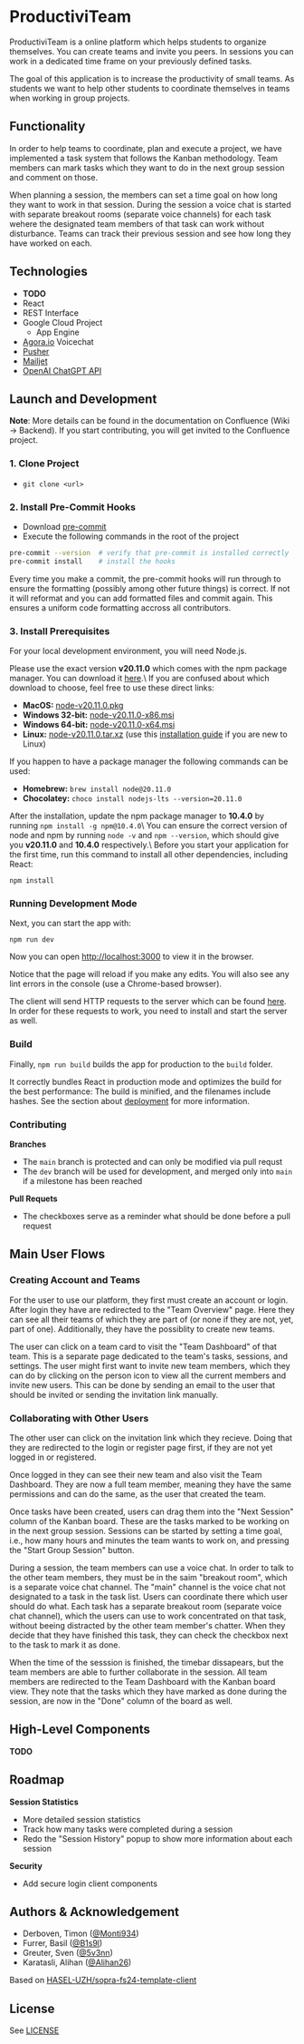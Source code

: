 # ProductiviTeam

ProductiviTeam is a online platform which helps students to organize
themselves. You can create teams and invite you peers. In sessions you can work
in a dedicated time frame on your previously defined tasks.

The goal of this application is to increase the productivity of small teams. As
students we want to help other students to coordinate themselves in teams when
working in group projects.

## Functionality

In order to help teams to coordinate, plan and execute a project, we have
implemented a task system that follows the Kanban methodology. Team members can
mark tasks which they want to do in the next group session and comment on
those.

When planning a session, the members can set a time goal on how long they want
to work in that session. During the session a voice chat is started with
separate breakout rooms (separate voice channels) for each task wehere the
designated team members of that task can work without disturbance. Teams can
track their previous session and see how long they have worked on each.

## Technologies

- **TODO**
- React
- REST Interface
- Google Cloud Project
  - App Engine
- [Agora.io](https://www.agora.io/en/) Voicechat
- [Pusher](https://pusher.com/)
- [Mailjet](https://www.mailjet.com/)
- [OpenAI ChatGPT
  API](https://openai.com/index/introducing-chatgpt-and-whisper-apis/)

## Launch and Development

**Note**: More details can be found in the documentation on Confluence (Wiki ->
Backend). If you start contributing, you will get invited to the Confluence
project.

### 1. Clone Project

- `git clone <url>`

### 2. Install Pre-Commit Hooks

- Download [pre-commit](https://pre-commit.com/)
- Execute the following commands in the root of the project

```bash
pre-commit --version  # verify that pre-commit is installed correctly
pre-commit install    # install the hooks
```

Every time you make a commit, the pre-commit hooks will run through to ensure
the formatting (possibly among other future things) is correct. If not it will
reformat and you can add formatted files and commit again. This ensures a
uniform code formatting accross all contributors.

### 3. Install Prerequisites

For your local development environment, you will need Node.js.

Please use the exact version **v20.11.0** which comes with the npm package
manager. You can download it
[here](https://nodejs.org/download/release/v20.11.0/).\\ If you are confused
about which download to choose, feel free to use these direct links:

- **MacOS:**
  [node-v20.11.0.pkg](https://nodejs.org/download/release/v20.11.0/node-v20.11.0.pkg)
- **Windows 32-bit:**
  [node-v20.11.0-x86.msi](https://nodejs.org/download/release/v20.11.0/node-v20.11.0-x86.msi)
- **Windows 64-bit:**
  [node-v20.11.0-x64.msi](https://nodejs.org/download/release/v20.11.0/node-v20.11.0-x64.msi)
- **Linux:**
  [node-v20.11.0.tar.xz](https://nodejs.org/dist/v20.11.0/node-v20.11.0.tar.xz)
  (use this [installation
  guide](https://medium.com/@tgmarinho/how-to-install-node-js-via-binary-archive-on-linux-ab9bbe1dd0c2)
  if you are new to Linux)

If you happen to have a package manager the following commands can be used:

- **Homebrew:** `brew install node@20.11.0`
- **Chocolatey:** `choco install nodejs-lts --version=20.11.0`

After the installation, update the npm package manager to **10.4.0** by running
`npm install -g npm@10.4.0`\\ You can ensure the correct version of node and npm
by running `node -v` and `npm --version`, which should give you **v20.11.0**
and **10.4.0** respectively.\\ Before you start your application for the first
time, run this command to install all other dependencies, including React:

`npm install`

### Running Development Mode

Next, you can start the app with:

`npm run dev`

Now you can open [http://localhost:3000](http://localhost:3000) to view it in
the browser.

Notice that the page will reload if you make any edits. You will also see any
lint errors in the console (use a Chrome-based browser).

The client will send HTTP requests to the server which can be found
[here](https://github.com/sopra-fs24-group07/sopra-fs24-group-07-server). In
order for these requests to work, you need to install and start the server as
well.

### Build

Finally, `npm run build` builds the app for production to the `build`
folder.

It correctly bundles React in production mode and optimizes the build for the
best performance: The build is minified, and the filenames include hashes. See
the section about
[deployment](https://facebook.github.io/create-react-app/docs/deployment) for
more information.

### Contributing

**Branches**

- The `main` branch is protected and can only be modified via pull requst
- The `dev` branch will be used for development, and merged only into `main` if
  a milestone has been reached

**Pull Requets**

- The checkboxes serve as a reminder what should be done before a pull request

## Main User Flows

### Creating Account and Teams

For the user to use our platform, they first must create an account or
login. After login they have are redirected to the "Team Overview" page. Here
they can see all their teams of which they are part of (or none if they are
not, yet, part of one). Additionally, they have the possiblity to create new
teams.

The user can click on a team card to visit the "Team Dashboard" of that
team. This is a separate page dedicated to the team's tasks, sessions, and
settings. The user might first want to invite new team members, which they can
do by clicking on the person icon to view all the current members and invite
new users. This can be done by sending an email to the user that should be
invited or sending the invitation link manually.

### Collaborating with Other Users

The other user can click on the invitation link which they recieve. Doing that
they are redirected to the login or register page first, if they are not yet
logged in or registered.

Once logged in they can see their new team and also visit the Team
Dashboard. They are now a full team member, meaning they have the same
permissions and can do the same, as the user that created the team.

Once tasks have been created, users can drag them into the "Next Session"
column of the Kanban board. These are the tasks marked to be working on in the
next group session. Sessions can be started by setting a time goal, i.e., how
many hours and minutes the team wants to work on, and pressing the "Start Group
Session" button.

During a session, the team members can use a voice chat. In order to talk to
the other team members, they must be in the saim "breakout room", which is a
separate voice chat channel. The "main" channel is the voice chat not
designated to a task in the task list. Users can coordinate there which user
should do what. Each task has a separate breakout room (separate voice chat
channel), which the users can use to work concentrated on that task, without
beeing distracted by the other team member's chatter. When they decide that
they have finished this task, they can check the checkbox next to the task to
mark it as done.

When the time of the sesssion is finished, the timebar dissapears, but the team
members are able to further collaborate in the session. All team members are
redirected to the Team Dashboard with the Kanban board view. They note that the
tasks which they have marked as done during the session, are now in the "Done"
column of the board as well.

## High-Level Components

**TODO**

## Roadmap

**Session Statistics**

- More detailed session statistics
- Track how many tasks were completed during a session
- Redo the "Session History" popup to show more information about each session

**Security**

- Add secure login client components

## Authors & Acknowledgement

- Derboven, Timon ([@Monti934](https://github.com/Monti934))
- Furrer, Basil ([@B1s9l](https://github.com/b1s9l))
- Greuter, Sven ([@5v3nn](https://github.com/5v3nn))
- Karatasli, Alihan ([@Alihan26](https://github.com/Alihan26))

Based on
[HASEL-UZH/sopra-fs24-template-client](https://github.com/HASEL-UZH/sopra-fs24-template-client)

## License

See [LICENSE](./LICENSE)
